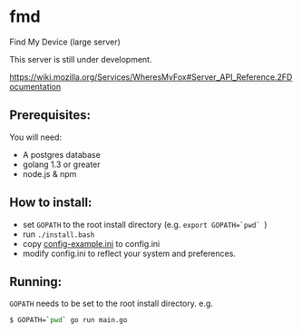 # fmd

Find My Device (large server)

This server is still under development.

https://wiki.mozilla.org/Services/WheresMyFox#Server_API_Reference.2FDocumentation

## Prerequisites:

You will need:

- A postgres database
- golang 1.3 or greater
- node.js & npm

## How to install:

- set `GOPATH` to the root install directory (e.g. ``export GOPATH=`pwd` ``)
- run `./install.bash`
- copy [config-example.ini](config-sample.ini) to config.ini
- modify config.ini to reflect your system and preferences.

## Running:

`GOPATH` needs to be set to the root install directory. e.g.

```sh
$ GOPATH=`pwd` go run main.go
```
